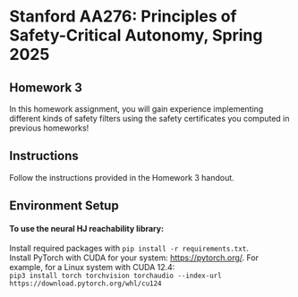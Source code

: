 # Stanford AA276: Principles of Safety-Critical Autonomy, Spring 2025

## Homework 3

In this homework assignment, you will gain experience implementing different kinds of safety filters using the safety certificates you computed in previous homeworks!

## Instructions
Follow the instructions provided in the Homework 3 handout.

## Environment Setup

#### To use the neural HJ reachability library:
Install required packages with `pip install -r requirements.txt`.<br>
Install PyTorch with CUDA for your system: https://pytorch.org/.
For example, for a Linux system with CUDA 12.4:<br>
`pip3 install torch torchvision torchaudio --index-url https://download.pytorch.org/whl/cu124`